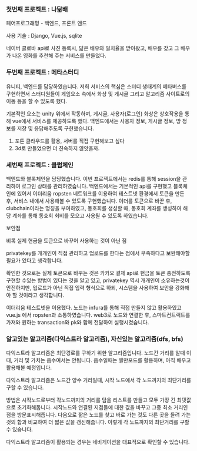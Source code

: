 ### 첫번째 프로젝트 : 나닮배

페어프로그래밍 - 백엔드, 프론트 엔드

사용 기술 : Django, Vue.js, sqlite

네이버 클로바 api로 사진 등록시, 닮은 배우와 일치율을 받아왔고, 배우를 갖고 그 배우가 나온 영화를 추천해 주는 서비스를 만들었다.



### 두번째 프로젝트 : 메타스터디

유니티, 백엔드를 담당하였습니다. 저희 서비스의 핵심은 스터디 생태계의 메타버스를 구현하면서 스터디원들이 게임요소 속에서 화상 및 게시글 그리고 알고리즘 사이트로의 이동 등을 할 수 있도록 했다.

기본적인 요소는 unity 위에서 작동하며, 게시글, 사용자(로그인) 화상은 상호작용을 통해 vue에서 서비스를 제공하도록 했다. 백엔드에서는 사용자 정보, 게시글 정보, 방 정보를 저장 및 응답해주도록 구현했습니다.

1. 포톤 클라우드를 활용, 서버를 직접 구현해보고 싶다
2. 3d로 만들었으면 더 친숙하지 않앗을까.



### 세번째 프로젝트 : 클럽체인

백엔드와 블록체인을 담당했습니다. 이번 프로젝트에서는 redis를 통해 session을 관리하여 로그인 상태를 관리하였습니다. 백엔드에서는 기본적인 api를 구현했고 블록체인에 있어서 이더리움 ropsten 네트워크를 이용하여 테스트넷 환경에서 토큰을 만든 후, 서비스 내에서 사용해볼 수 있도록 구현했습니다. 이더를 토큰으로 바꾼 후, clubchain이라는 명칭을 부여하였고, 동호회를 생성할 때, 동호회 계좌를 생성하여 해당 계좌를 통해 동호회 회비를 모으고 사용될 수 있도록 하였습니다.

보안점

비록 실제 현금을 토큰으로 바꾸어 사용하는 것이 아닌 점

privatekey를 개개인이 직접 관리하고 업로드를 한다는 점에서 부족하다고 보완해야할 필요가 있다고 생각합니다.

확인한 것으로는 실제 토큰으로 바꾸는 것은 카카오 결제 api로 현금을 토큰 충전하도록 구현할 수있는 방법이 있다는 것을 알고 있고, privatekey 역시 개개인이 소유하는것이 안전하지만, 업로드가 아닌 직접 입력 형식으로 하되, 시스템을 사용하여 보안을 강화해야 할 것이라고 생각합니다.

이더리움 테스트넷을 이용했다. 노드는 infura를 통해 직접 만들지 않고 활용하였고 vue.js 에서 ropsten과 소통하였습니다. web3로 노드와 연결한 후, 스마트컨트랙트를 가져와 원하는 transaction와 pk와 함께 전달하여 실행시켰습니다.





### 알고있는 알고리즘(다익스트라 알고리즘), 자신있는 알고리즘(dfs, bfs)

다익스트라 알고리즘은 최단경로를 구하기 위한 알고리즘입니다. 노드간 거리를 알때 이때, 거리 및 가치는 음수여서는 안됩니다. 음수일때는 벨만포드를 활용하며, 아직 배우고 활용해볼 예정입니다.

다익스트라 알고리즘은 노드간 양수 거리일때, 시작 노드에서 각 노드까지의 최단거리를 구할 수 있습니다.

방법은 시작노드로부터 각노드까지의 거리를 담을 리스트를 만들고 모두 가장 긴 최댓값으로 초기화해둡니다. 시작노드와 연결된 지점들에 대한 값을 바꾸고 그중 최소 거리인 점을 방문표시해줍니다. 다음으로 짧은 노드를 찾고 바로 가는 것도 다른 곳을 들려 가는 것의 합과 비교하여 더 짧은 값을 갱신해줍니다. 이렇게 각 노드까지의 최단거리를 구할 수 있습니다.

다익스트라 알고리즘이 활용되는 경우는 네비게이션을 대표적으로 확인할 수 있습니다.

